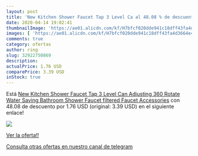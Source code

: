 ```yaml
---
layout: post
title: 'New Kitchen Shower Faucet Tap 3 Level Ca al 48.08 % de descuento'
date: 2020-04-14 19:02:41
thumbnailImage: 'https://ae01.alicdn.com/kf/H7bfcf020dde941c18dff43fa4d3664e4X/New-Kitchen-Shower-Faucet-Tap-3-Level-Can-Adjusting-360-Rotate-Water-Saving-Bathroom-Shower-Faucet.jpg_350x350._SL200_.jpg'
images: [ 'https://ae01.alicdn.com/kf/H7bfcf020dde941c18dff43fa4d3664e4X/New-Kitchen-Shower-Faucet-Tap-3-Level-Can-Adjusting-360-Rotate-Water-Saving-Bathroom-Shower-Faucet.jpg_350x350._SL200_.jpg' ]
comments: true
category: ofertas
author: ring
slug: 32922750869
description:
actualPrice: 1.76 USD
comparePrice: 3.39 USD
inStock: true
---
```


Está [New Kitchen Shower Faucet Tap 3 Level Can Adjusting 360 Rotate Water Saving Bathroom Shower Faucet filtered Faucet Accessories](https://www.amazon.com/dp/32922750869/?tag=redken08-20) con 48.08 de descuento por 1.76 USD (original: 3.39 USD) en el siguiente enlace!

[![](https://ae01.alicdn.com/kf/H7bfcf020dde941c18dff43fa4d3664e4X/New-Kitchen-Shower-Faucet-Tap-3-Level-Can-Adjusting-360-Rotate-Water-Saving-Bathroom-Shower-Faucet.jpg_350x350._SL200_.jpg)](https://www.amazon.com/dp/32922750869/?tag=redken08-20)

[Ver la oferta!!](https://www.amazon.com/dp/32922750869/?tag=redken08-20)

[Consulta otras ofertas en nuestro canal de telegram](https://t.me/s/ofertas25)
